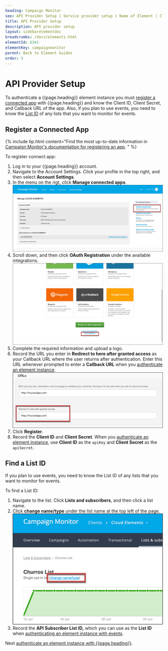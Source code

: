 ```yaml
---
heading: Campaign Monitor
seo: API Provider Setup | Service provider setup | Name of Element | Cloud Elements API Docs
title: API Provider Setup
description: API provider setup
layout: sidebarelementdoc
breadcrumbs: /docs/elements.html
elementId: 6341
elementKey: campaignmonitor
parent: Back to Element Guides
order: 5
---
```


# API Provider Setup

To authenticate a {{page.heading}} element instance you must [register a connected app](#register-a-connected-app) with {{page.heading}} and know the Client ID, Client Secret, and Callback URL of the app. Also, if you plan to use events, you need to know the [List ID](#find-a-list-id) of any lists that you want to monitor for events.

## Register a Connected App

{% include tip.html content="Find the most up-to-date information in <a href=https://www.campaignmonitor.com/api/getting-started/>Campaign Monitor's documentation for registering an app</a>.  " %}

To register  connect app:

1. Log in to your {{page.heading}} account.
1. Navigate to the Account Settings. Click your profile in the top right, and then select **Account Settings**.
2. In the menu on the rigt, click **Manage connected apps**.
![Manage Connected Apps](img/connected-apps.png)
2. Scroll down, and then click **OAuth Registration** under the available integrations.
![OAuth Registration](img/oauth-reg.png)
3. Complete the required information and upload a logo.
4. Record the URL you enter in **Redirect to here after granted access** as your Callback URL where the user returns after authentication. Enter this URL whenever prompted to enter a **Callback URL** when you [authenticate an element instance](#authenticate.html).
![Callback URL](img/callback-url.png)
6. Click **Register**.
7. Record the  **Client ID** and **Client Secret**. When you [authenticate an element instance](#authenticate.html), use **Client ID** as the `apiKey` and **Client Secret** as the `apiSecret`.

## Find a List ID

If you plan to use events, you need to know the List ID of any lists that you want to monitor for events.

To find a List ID:

1. Navigate to the list. Click **Lists and subscribers**, and then click a list name.
2. Click **change name/type** under the list name at the top left of the page.
![change name/type](img/change-name.png)
3. Record the **API Subscriber List ID,** which you can use as the **List ID** when [authenticating an element instance with events](events.html).


Next [authenticate an element instance with {{page.heading}}](authenticate.html).
